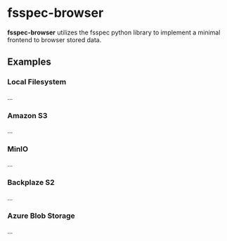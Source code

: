 # fsspec-browser

**fsspec-browser** utilizes the fsspec python library to implement
a minimal frontend to browser stored data.

## Examples

### Local Filesystem

...

### Amazon S3

...

### MinIO

...

### Backplaze S2

...

### Azure Blob Storage

...

